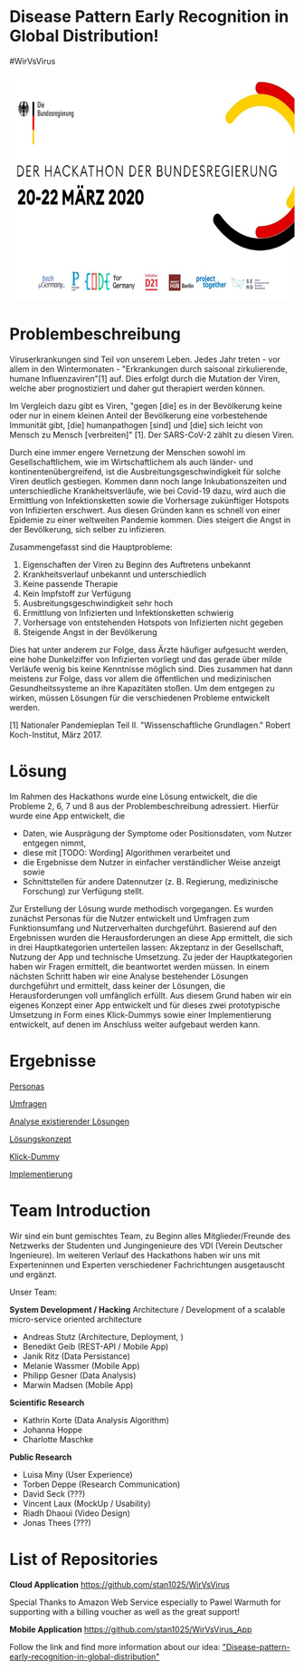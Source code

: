 # Disease Pattern Early Recognition in Global Distribution!
\#WirVsVirus

<p align="center">
<img src="documentation/images/KeyVisual.jpg" height="400">
</p>

# Problembeschreibung
Viruserkrankungen sind Teil von unserem Leben. Jedes Jahr treten - vor allem in den Wintermonaten - 
"Erkrankungen durch saisonal zirkulierende, humane Influenzaviren"[1] auf. Dies erfolgt durch die Mutation der Viren, welche aber prognostiziert und daher gut therapiert werden können. 

Im Vergleich dazu gibt es Viren, "gegen [die] es in der Bevölkerung keine oder nur in einem kleinen Anteil der Bevölkerung eine vorbestehende Immunität gibt, [die] humanpathogen [sind] und [die] sich leicht von Mensch zu Mensch [verbreiten]" [1]. Der SARS-CoV-2 zählt zu diesen Viren. 

Durch eine immer engere Vernetzung der Menschen sowohl im Gesellschaftlichem, wie im Wirtschaftlichem als auch länder- und kontinentenübergreifend, ist die Ausbreitungsgeschwindigkeit für solche Viren deutlich gestiegen. Kommen dann noch lange Inkubationszeiten und unterschiedliche Krankheitsverläufe, wie bei Covid-19 dazu, wird auch die Ermittlung von Infektionsketten sowie die Vorhersage zukünftiger Hotspots von Infizierten erschwert. Aus diesen Gründen kann es schnell von einer Epidemie zu einer weltweiten Pandemie kommen. Dies steigert die Angst in der Bevölkerung, sich selber zu infizieren. 

Zusammengefasst sind die Hauptprobleme:

1. Eigenschaften der Viren zu Beginn des Auftretens unbekannt
2. Krankheitsverlauf unbekannt und unterschiedlich
3. Keine passende Therapie
4. Kein Impfstoff zur Verfügung
5. Ausbreitungsgeschwindigkeit sehr hoch
6. Ermittlung von Infizierten und Infektionsketten schwierig
7. Vorhersage von entstehenden Hotspots von Infizierten nicht gegeben
8. Steigende Angst in der Bevölkerung

Dies hat unter anderem zur Folge, dass Ärzte häufiger aufgesucht werden, eine hohe Dunkelziffer von Infizierten vorliegt und das gerade über milde Verläufe wenig bis keine Kenntnisse möglich sind. Dies zusammen hat dann meistens zur Folge, dass vor allem die öffentlichen und medizinischen Gesundheitssysteme an ihre Kapazitäten stoßen. Um dem entgegen zu wirken, müssen Lösungen für die verschiedenen Probleme entwickelt werden. 

[1] Nationaler Pandemieplan Teil II. "Wissenschaftliche Grundlagen." Robert Koch-Institut, März 2017.

# Lösung
Im Rahmen des Hackathons wurde eine Lösung entwickelt, die die Probleme 2, 6, 7 und 8 aus der Problembeschreibung adressiert. Hierfür wurde eine App entwickelt, die 

- Daten, wie Ausprägung der Symptome oder Positionsdaten, vom Nutzer entgegen nimmt,
- diese mit [TODO: Wording] Algorithmen verarbeitet und
- die Ergebnisse dem Nutzer in einfacher verständlicher Weise anzeigt sowie
- Schnittstellen für andere Datennutzer (z. B. Regierung, medizinische Forschung) zur Verfügung stellt.

Zur Erstellung der Lösung wurde methodisch vorgegangen. Es wurden zunächst Personas für die Nutzer entwickelt und Umfragen zum Funktionsumfang und Nutzerverhalten durchgeführt. Basierend auf den Ergebnissen wurden die Herausforderungen an diese App ermittelt, die sich in drei Hauptkategorien unterteilen lassen: Akzeptanz in der Gesellschaft, Nutzung der App und technische Umsetzung. Zu jeder der Hauptkategorien haben wir Fragen ermittelt, die beantwortet werden müssen. In einem nächsten Schritt haben wir eine Analyse bestehender Lösungen durchgeführt und ermittelt, dass keiner der Lösungen, die Herausforderungen voll umfänglich erfüllt. Aus diesem Grund haben wir ein eigenes Konzept einer App entwickelt und für dieses zwei prototypische Umsetzung in Form eines Klick-Dummys sowie einer Implementierung entwickelt, auf denen im Anschluss weiter aufgebaut werden kann.

# Ergebnisse

[Personas](documentation/Personas.md)

[Umfragen](documentation/Umfragen.md)

[Analyse existierender Lösungen](documentation/Wettbewerbsanalyse.md)

[Lösungskonzept](documentation/Konzept.md)

[Klick-Dummy](documentation/Klick_dummy.md)

[Implementierung](documentation/Implementierung.md)


# Team Introduction

Wir sind ein bunt gemischtes Team, zu Beginn alles Mitglieder/Freunde des Netzwerks der Studenten und Jungingenieure des VDI (Verein Deutscher Ingenieure).
Im weiteren Verlauf des Hackathons haben wir uns mit Experteninnen und Experten verschiedener Fachrichtungen ausgetauscht und ergänzt. 

Unser Team:

**System Development / Hacking** Architecture / Development of a scalable micro-service oriented architecture 

- Andreas Stutz (Architecture, Deployment, )
- Benedikt Geib (REST-API / Mobile App)
- Janik Ritz (Data Persistance)
- Melanie Wassmer (Mobile App)
- Philipp Gesner (Data Analysis)
- Marwin Madsen (Mobile App)

**Scientific Research**
- Kathrin Korte (Data Analysis Algorithm)
- Johanna Hoppe 
- Charlotte Maschke


**Public Research**
- Luisa Miny (User Experience)
- Torben Deppe (Research Communication)
- David Seck (???)
- Vincent Laux (MockUp / Usability)
- Riadh Dhaoui (Video Design)
- Jonas Thees (???)


# List of Repositories

**Cloud Application**
https://github.com/stan1025/WirVsVirus

Special Thanks to Amazon Web Service especially to Pawel Warmuth for supporting with a billing voucher as well as the great support!

**Mobile Application**
https://github.com/stan1025/WirVsVirus_App





Follow the link and find more information about our idea: ["Disease-pattern-early-recognition-in-global-distribution"](https://devpost.com/software/disease-pattern-early-recognition-in-global-distribution#updates)

